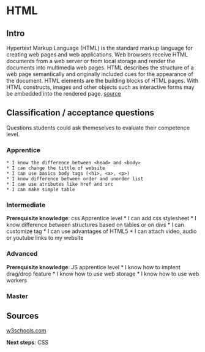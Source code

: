 # HTML


## Intro
Hypertext Markup Language (HTML) is the standard markup language for creating web pages and web applications. Web browsers receive HTML documents from a web server or from local storage and render the documents into multimedia web pages. HTML describes the structure of a web page semantically and originally included cues for the appearance of the document. HTML elements are the building blocks of HTML pages. With HTML constructs, images and other objects such as interactive forms may be embedded into the rendered page. [source](https://en.wikipedia.org/wiki/HTML)

## Classification / acceptance questions
Questions students could ask themeselves to evaluate their competence level.

### Apprentice
	* I know the difference between <head> and <body>
	* I can change the tittle of website
	* I can use basics body tags (<h1>, <a>, <p>)
	* I know difference between order and unorder list
	* I can use atributes like href and src
	* I can make simple table

### Intermediate 
 **Prerequisite knowledge**: css Apprentice level
	* I can add css stylesheet 
	* I know difference between structures based on tables or on divs
	* I can customize <meta> tag
	* I can use advantages of HTML5
	* I can attach video, audio or youtube links to my website
### Advanced 
 **Prerequisite knowledge**: JS apprentice level
	* I know how to implent drag/drop feature
	* I know how to use web storage
	* I know how to use web workers

### Master 


## Sources
[w3schools.com](https://www.w3schools.com/html/default.asp)


**Next steps**: CSS
